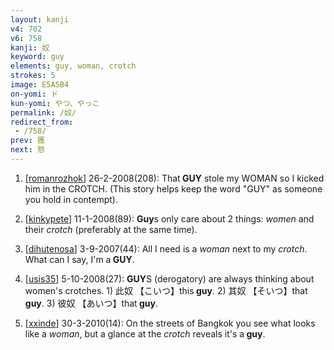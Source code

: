 ```yaml
---
layout: kanji
v4: 702
v6: 758
kanji: 奴
keyword: guy
elements: guy, woman, crotch
strokes: 5
image: E5A5B4
on-yomi: ド
kun-yomi: やつ、やっこ
permalink: /奴/
redirect_from:
 - /758/
prev: 獲
next: 怒
---
```


1) [<a href="http://kanji.koohii.com/profile/romanrozhok">romanrozhok</a>] 26-2-2008(208): That<strong> GUY</strong> stole my WOMAN so I kicked him in the CROTCH. (This story helps keep the word &quot;GUY&quot; as someone you hold in contempt).

2) [<a href="http://kanji.koohii.com/profile/kinkypete">kinkypete</a>] 11-1-2008(89): <strong>Guy</strong>s only care about 2 things: <em>women</em> and their <em>crotch</em> (preferably at the same time).

3) [<a href="http://kanji.koohii.com/profile/dihutenosa">dihutenosa</a>] 3-9-2007(44): All I need is a <em>woman</em> next to my <em>crotch</em>. What can I say, I&#039;m a<strong> GUY</strong>.

4) [<a href="http://kanji.koohii.com/profile/usis35">usis35</a>] 5-10-2008(27): <strong>GUY</strong>S (derogatory) are always thinking about women&#039;s crotches. 1) 此奴 【こいつ】this<strong> guy</strong>. 2) 其奴 【そいつ】that<strong> guy</strong>. 3) 彼奴 【あいつ】that<strong> guy</strong>.

5) [<a href="http://kanji.koohii.com/profile/xxinde">xxinde</a>] 30-3-2010(14): On the streets of Bangkok you see what looks like a <em>woman</em>, but a glance at the <em>crotch</em> reveals it&#039;s a<strong> guy</strong>.

